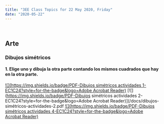 ```yaml
---
title: "3EE Class Topics for 22 May 2020, Friday"
date: "2020-05-22"
---
```


&nbsp;

## Arte

### Dibujos simétricos

#### 1. Elige uno y dibuja la otra parte contando los mismos cuadrados que hay en la otra parte.

[![](https://img.shields.io/badge/PDF-Dibujos simétricos actividades 1-EC1C24?style=for-the-badge&logo=Adobe Acrobat Reader)](/docs/dibujos-simétricos-actividades1-.pdf) [![](https://img.shields.io/badge/PDF-Dibujos simétricos actividades 2-EC1C24?style=for-the-badge&logo=Adobe Acrobat Reader)](/docs/dibujos-simétricos-actividades-2.pdf [![](https://img.shields.io/badge/PDF-Dibujos simétricos actividades 4-EC1C24?style=for-the-badge&logo=Adobe Acrobat Reader)](/docs/Dibujos-simetricos-actividades-4.pdf)


<br/>
<br/>


